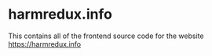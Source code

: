 # harmredux.info
This contains all of the frontend source code for the website https://harmredux.info
